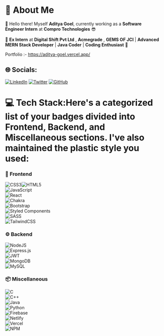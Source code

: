 # 💫 **About Me**

🌱 Hello there! Myself **Aditya Goel**, currently working as a **Software Engineer Intern** at **Compro Technologies** 😎 <br>  
🔭 **Ex Intern** at **Digital Shift Pvt Ltd** , **Acmegrade** , **GEMS OF JCI** | **Advanced MERN Stack Developer** | **Java Coder** | **Coding Enthusiast** 👏<br>  


Portfolio :- https://aditya-goel.vercel.app/



## 🌐 Socials:
[![LinkedIn](https://img.shields.io/badge/LinkedIn-%230077B5.svg?logo=linkedin&logoColor=white)](https://www.linkedin.com/in/aditya-goel-286245239) 
[![Twitter](https://img.shields.io/badge/Twitter-%231DA1F2.svg?logo=Twitter&logoColor=white)](https://twitter.com/AdityaGoel0320?t=DWSov778bgHXMkyQxELrow&s=09) 
[![GitHub](https://img.shields.io/badge/GitHub-%23121011.svg?logo=github&logoColor=white)](https://github.com/adityagoel0320)


# 💻 Tech Stack:Here's a categorized list of your badges divided into **Frontend**, **Backend**, and **Miscellaneous** sections. I've also maintained the plastic style you used:

### 🚀 **Frontend**  
![CSS3](https://img.shields.io/badge/css3-%231572B6.svg?style=plastic&logo=css3&logoColor=white)![HTML5](https://img.shields.io/badge/html5-%23E34F26.svg?style=plastic&logo=html5&logoColor=white)  
![JavaScript](https://img.shields.io/badge/javascript-%23323330.svg?style=plastic&logo=javascript&logoColor=%23F7DF1E)  
![React](https://img.shields.io/badge/react-%2320232a.svg?style=plastic&logo=react&logoColor=%2361DAFB)  
![Chakra](https://img.shields.io/badge/chakra-%234ED1C5.svg?style=plastic&logo=chakraui&logoColor=white)  
![Bootstrap](https://img.shields.io/badge/bootstrap-%23563D7C.svg?style=plastic&logo=bootstrap&logoColor=white)  
![Styled Components](https://img.shields.io/badge/styled--components-DB7093?style=plastic&logo=styled-components&logoColor=white)  
![SASS](https://img.shields.io/badge/SASS-hotpink.svg?style=plastic&logo=SASS&logoColor=white)  
![TailwindCSS](https://img.shields.io/badge/tailwindcss-%2338B2AC.svg?style=plastic&logo=tailwind-css&logoColor=white)  

### ⚙️ **Backend**  
![NodeJS](https://img.shields.io/badge/node.js-6DA55F?style=plastic&logo=node.js&logoColor=white)  
![Express.js](https://img.shields.io/badge/express.js-%23404d59.svg?style=plastic&logo=express&logoColor=%2361DAFB)  
![JWT](https://img.shields.io/badge/JWT-black?style=plastic&logo=JSON%20web%20tokens)  
![MongoDB](https://img.shields.io/badge/MongoDB-%234ea94b.svg?style=plastic&logo=mongodb&logoColor=white)  
![MySQL](https://img.shields.io/badge/mysql-%2300f.svg?style=plastic&logo=mysql&logoColor=white)  

### 📦 **Miscellaneous**  
![C](https://img.shields.io/badge/c-%2300599C.svg?style=plastic&logo=c&logoColor=white)  
![C++](https://img.shields.io/badge/c++-%2300599C.svg?style=plastic&logo=c%2B%2B&logoColor=white)  
![Java](https://img.shields.io/badge/java-%23ED8B00.svg?style=plastic&logo=java&logoColor=white)  
![Python](https://img.shields.io/badge/python-3670A0?style=plastic&logo=python&logoColor=ffdd54)  
![Firebase](https://img.shields.io/badge/firebase-%23039BE5.svg?style=plastic&logo=firebase)  
![Netlify](https://img.shields.io/badge/netlify-%23000000.svg?style=plastic&logo=netlify&logoColor=#00C7B7)  
![Vercel](https://img.shields.io/badge/vercel-%23000000.svg?style=plastic&logo=vercel&logoColor=white)  
![NPM](https://img.shields.io/badge/NPM-%23000000.svg?style=plastic&logo=npm&logoColor=white)  
